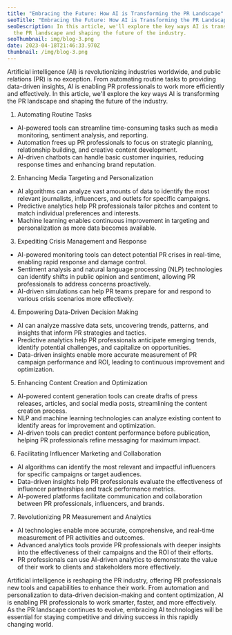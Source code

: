 ```yaml
---
title: "Embracing the Future: How AI is Transforming the PR Landscape"
seoTitle: "Embracing the Future: How AI is Transforming the PR Landscape"
seoDescription: In this article, we'll explore the key ways AI is transforming
  the PR landscape and shaping the future of the industry.
seoThumbnail: img/blog-3.png
date: 2023-04-18T21:46:33.970Z
thumbnail: /img/blog-3.png
---
```

Artificial intelligence (AI) is revolutionizing industries worldwide, and public relations (PR) is no exception. From automating routine tasks to providing data-driven insights, AI is enabling PR professionals to work more efficiently and effectively. In this article, we'll explore the key ways AI is transforming the PR landscape and shaping the future of the industry.

1. Automating Routine Tasks

* AI-powered tools can streamline time-consuming tasks such as media monitoring, sentiment analysis, and reporting.
* Automation frees up PR professionals to focus on strategic planning, relationship building, and creative content development.
* AI-driven chatbots can handle basic customer inquiries, reducing response times and enhancing brand reputation.

2. Enhancing Media Targeting and Personalization

* AI algorithms can analyze vast amounts of data to identify the most relevant journalists, influencers, and outlets for specific campaigns.
* Predictive analytics help PR professionals tailor pitches and content to match individual preferences and interests.
* Machine learning enables continuous improvement in targeting and personalization as more data becomes available.

3. Expediting Crisis Management and Response

* AI-powered monitoring tools can detect potential PR crises in real-time, enabling rapid response and damage control.
* Sentiment analysis and natural language processing (NLP) technologies can identify shifts in public opinion and sentiment, allowing PR professionals to address concerns proactively.
* AI-driven simulations can help PR teams prepare for and respond to various crisis scenarios more effectively.

4. Empowering Data-Driven Decision Making

* AI can analyze massive data sets, uncovering trends, patterns, and insights that inform PR strategies and tactics.
* Predictive analytics help PR professionals anticipate emerging trends, identify potential challenges, and capitalize on opportunities.
* Data-driven insights enable more accurate measurement of PR campaign performance and ROI, leading to continuous improvement and optimization.

5. Enhancing Content Creation and Optimization

* AI-powered content generation tools can create drafts of press releases, articles, and social media posts, streamlining the content creation process.
* NLP and machine learning technologies can analyze existing content to identify areas for improvement and optimization.
* AI-driven tools can predict content performance before publication, helping PR professionals refine messaging for maximum impact.

6. Facilitating Influencer Marketing and Collaboration

* AI algorithms can identify the most relevant and impactful influencers for specific campaigns or target audiences.
* Data-driven insights help PR professionals evaluate the effectiveness of influencer partnerships and track performance metrics.
* AI-powered platforms facilitate communication and collaboration between PR professionals, influencers, and brands.

7. Revolutionizing PR Measurement and Analytics

* AI technologies enable more accurate, comprehensive, and real-time measurement of PR activities and outcomes.
* Advanced analytics tools provide PR professionals with deeper insights into the effectiveness of their campaigns and the ROI of their efforts.
* PR professionals can use AI-driven analytics to demonstrate the value of their work to clients and stakeholders more effectively.

Artificial intelligence is reshaping the PR industry, offering PR professionals new tools and capabilities to enhance their work. From automation and personalization to data-driven decision-making and content optimization, AI is enabling PR professionals to work smarter, faster, and more effectively. As the PR landscape continues to evolve, embracing AI technologies will be essential for staying competitive and driving success in this rapidly changing world.